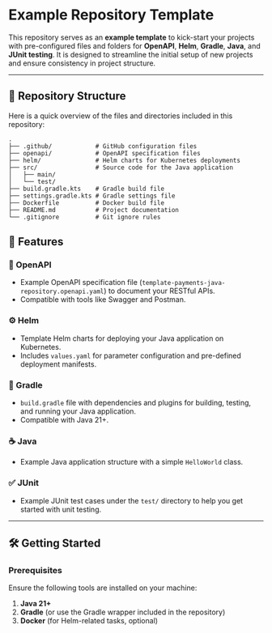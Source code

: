 # Example Repository Template

This repository serves as an **example template** to kick-start your projects with pre-configured files and folders for **OpenAPI**, **Helm**, **Gradle**, **Java**, and **JUnit testing**. It is designed to streamline the initial setup of new projects and ensure consistency in project structure.

---

## 📂 Repository Structure

Here is a quick overview of the files and directories included in this repository:

```plaintext
.
├── .github/            # GitHub configuration files
├── openapi/            # OpenAPI specification files
├── helm/               # Helm charts for Kubernetes deployments
├── src/                # Source code for the Java application
│   ├── main/
│   └── test/
├── build.gradle.kts    # Gradle build file
├── settings.gradle.kts # Gradle settings file
├── Dockerfile          # Docker build file
├── README.md           # Project documentation
└── .gitignore          # Git ignore rules
```

## 🚀 Features

### 📜 OpenAPI
- Example OpenAPI specification file (`template-payments-java-repository.openapi.yaml`) to document your RESTful APIs.
- Compatible with tools like Swagger and Postman.

### ⚙️ Helm
- Template Helm charts for deploying your Java application on Kubernetes.
- Includes `values.yaml` for parameter configuration and pre-defined deployment manifests.

### 🔧 Gradle
- `build.gradle` file with dependencies and plugins for building, testing, and running your Java application.
- Compatible with Java 21+.

### ☕ Java
- Example Java application structure with a simple `HelloWorld` class.

### ✅ JUnit
- Example JUnit test cases under the `test/` directory to help you get started with unit testing.

---

## 🛠️ Getting Started

### Prerequisites
Ensure the following tools are installed on your machine:
1. **Java 21+**
2. **Gradle** (or use the Gradle wrapper included in the repository)
3. **Docker** (for Helm-related tasks, optional)
